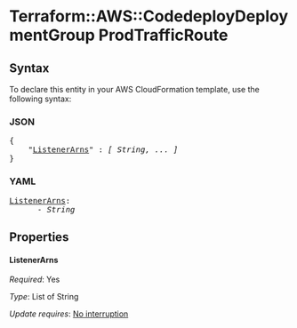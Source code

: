 # Terraform::AWS::CodedeployDeploymentGroup ProdTrafficRoute

## Syntax

To declare this entity in your AWS CloudFormation template, use the following syntax:

### JSON

<pre>
{
    "<a href="#listenerarns" title="ListenerArns">ListenerArns</a>" : <i>[ String, ... ]</i>
}
</pre>

### YAML

<pre>
<a href="#listenerarns" title="ListenerArns">ListenerArns</a>: <i>
      - String</i>
</pre>

## Properties

#### ListenerArns

_Required_: Yes

_Type_: List of String

_Update requires_: [No interruption](https://docs.aws.amazon.com/AWSCloudFormation/latest/UserGuide/using-cfn-updating-stacks-update-behaviors.html#update-no-interrupt)

